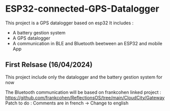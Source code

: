 # ESP32-connected-GPS-Datalogger
This project is a GPS datalogger based on esp32
It includes :
* A battery gestion system
* A GPS datalogger
* A communication in BLE and Bluetooth beetween an ESP32 and mobile App

## First Relsase (16/04/2024)
This project include only the datalogger and the battery gestion system for now

The Bluetooth communication will be based on frankcohen linked project : https://github.com/frankcohen/ReflectionsOS/tree/main/CloudCity/Gateway
Patch to do : Comments are in french -> Change to english
